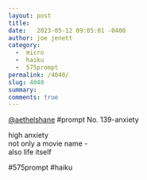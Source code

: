 ```yaml
---
layout: post
title:  
date:   2023-05-12 09:05:01 -0400
author: joe jenett
category:
  -  micro
  -  haiku
  -  575prompt
permalink: /4040/
slug: 4040
summary: 
comments: true
---
```

<a href="https://toot.community/@aethelshane/110315768252384797">@aethelshane</a> #prompt No. 139-anxiety

high anxiety<br>
not only a movie name -<br>
also life itself

#575prompt #haiku

<a href="https://brid.gy/publish/mastodon"></a>